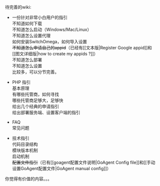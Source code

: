 待完善的wiki:

+ 一份针对非常小白用户的指引  
  不知道如何下载  
  不知道怎么启动（Windows/Mac/Linux）  
  不知道怎么设置代理  
  如何安装SwitchOmega，如何导入设置    
  <del>不知道怎么申请自己的appid</del>（已经有[[文本版|Register Google appid]]和[[图文详细版|how to create my appids ?]]）  
  不知道怎么部署  
  不知道怎么设置  
  比较多，可以分节完善。

+ PHP 指引  
  基本原理  
  有哪些托管商，如何寻找  
  哪些托管商足够大，足够快  
  给出几个经典的申请指引  
  给出部署服务端、设置客户端的指引 

+ FAQ  
  常见问题  


+ 技术指引  
  代码目录结构  
  模块版本机制  
  启动机制  
  <del>配置文件指引</del>（已有[[goagent配置文件说明|GoAgent Config file]]和[[手动设置GoAgent配置文件|GoAgent manual config]]）  


你觉得有价值的内容。。。
